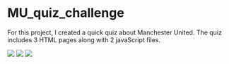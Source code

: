 # MU_quiz_challenge

For this project, I created a quick quiz about Manchester United. The quiz includes 3 HTML pages along with 2 javaScript files. 

![](screenshots/screenshot8.png)
![](screenshots/screenshot9.png)
![](screenshots/Screenshot10.png)
